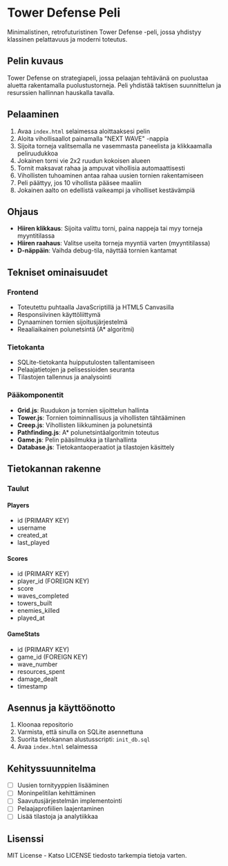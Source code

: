 # Tower Defense Peli

Minimalistinen, retrofuturistinen Tower Defense -peli, jossa yhdistyy klassinen pelattavuus ja moderni toteutus.

## Pelin kuvaus

Tower Defense on strategiapeli, jossa pelaajan tehtävänä on puolustaa aluetta rakentamalla puolustustorneja. Peli yhdistää taktisen suunnittelun ja resurssien hallinnan hauskalla tavalla.

## Pelaaminen

1. Avaa `index.html` selaimessa aloittaaksesi pelin
2. Aloita vihollisaallot painamalla "NEXT WAVE" -nappia
3. Sijoita torneja valitsemalla ne vasemmasta paneelista ja klikkaamalla peliruudukkoa
4. Jokainen torni vie 2x2 ruudun kokoisen alueen
5. Tornit maksavat rahaa ja ampuvat vihollisia automaattisesti
6. Vihollisten tuhoaminen antaa rahaa uusien tornien rakentamiseen
7. Peli päättyy, jos 10 vihollista pääsee maaliin
8. Jokainen aalto on edellistä vaikeampi ja viholliset kestävämpiä

## Ohjaus

- **Hiiren klikkaus**: Sijoita valittu torni, paina nappeja tai myy torneja myyntitilassa
- **Hiiren raahaus**: Valitse useita torneja myyntiä varten (myyntitilassa)
- **D-näppäin**: Vaihda debug-tila, näyttää tornien kantamat

## Tekniset ominaisuudet

### Frontend
- Toteutettu puhtaalla JavaScriptillä ja HTML5 Canvasilla
- Responsiivinen käyttöliittymä
- Dynaaminen tornien sijoitusjärjestelmä
- Reaaliaikainen polunetsintä (A* algoritmi)

### Tietokanta
- SQLite-tietokanta huipputulosten tallentamiseen
- Pelaajatietojen ja pelisessioiden seuranta
- Tilastojen tallennus ja analysointi

### Pääkomponentit
- **Grid.js**: Ruudukon ja tornien sijoittelun hallinta
- **Tower.js**: Tornien toiminnallisuus ja vihollisten tähtääminen
- **Creep.js**: Vihollisten liikkuminen ja polunetsintä
- **Pathfinding.js**: A* polunetsintäalgoritmin toteutus
- **Game.js**: Pelin pääsilmukka ja tilanhallinta
- **Database.js**: Tietokantaoperaatiot ja tilastojen käsittely

## Tietokannan rakenne

### Taulut

#### Players
- id (PRIMARY KEY)
- username
- created_at
- last_played

#### Scores
- id (PRIMARY KEY)
- player_id (FOREIGN KEY)
- score
- waves_completed
- towers_built
- enemies_killed
- played_at

#### GameStats
- id (PRIMARY KEY)
- game_id (FOREIGN KEY)
- wave_number
- resources_spent
- damage_dealt
- timestamp

## Asennus ja käyttöönotto

1. Kloonaa repositorio
2. Varmista, että sinulla on SQLite asennettuna
3. Suorita tietokannan alustusscripti: `init_db.sql`
4. Avaa `index.html` selaimessa

## Kehityssuunnitelma

- [ ] Uusien tornityyppien lisääminen
- [ ] Moninpelitilan kehittäminen
- [ ] Saavutusjärjestelmän implementointi
- [ ] Pelaajaprofiilien laajentaminen
- [ ] Lisää tilastoja ja analytiikkaa

## Lisenssi

MIT License - Katso LICENSE tiedosto tarkempia tietoja varten. 